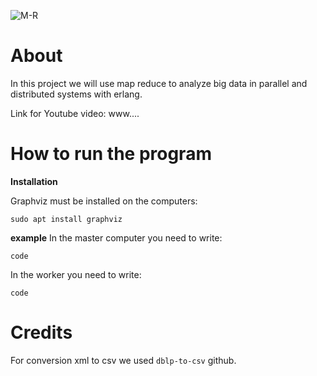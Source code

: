 ![M-R](https://user-images.githubusercontent.com/62119972/128590576-f5e8bb49-d291-4580-bd0d-bec1258d74a0.png)

# About

In this project we will use map reduce to analyze big data in parallel and distributed systems with erlang.

Link for Youtube video: www....


# How to run the program
**Installation**

Graphviz must be installed on the computers:

```sudo apt install graphviz ```

**example**
In the master computer you need to write:

```code ```

In the worker you need to write:

```code ```

# Credits

For conversion xml to csv we used ```dblp-to-csv``` github.
